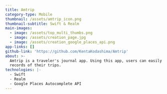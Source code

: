 ```yaml
---
title: Amtrip
category-type: Mobile
thumbnail: /assets/amtrip_icon.png
thumbnail-subtitle: Swift & Realm
main-images:
  - image: /assets/top_multi_thumbs.png
  - image: /assets/creation_page.jpg
  - image: /assets/creation_google_places_api.png
app-links: []
github-link: 'https://github.com/KentaKodashima/Amtrip'
about: >-
  Amtrip is a traveler's journal app. Using this app, users can easily make
  records of their trips.
technologies: |-
  - Swift
  - Realm
  - Google Places Autocomplete API
---
```


